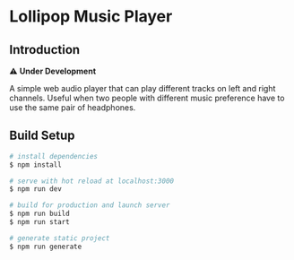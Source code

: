 # Lollipop Music Player

## Introduction

⚠️ **Under Development**

A simple web audio player that can play different tracks on left and right
channels. Useful when two people with different music preference have to use
the same pair of headphones.

## Build Setup

```bash
# install dependencies
$ npm install

# serve with hot reload at localhost:3000
$ npm run dev

# build for production and launch server
$ npm run build
$ npm run start

# generate static project
$ npm run generate
```
